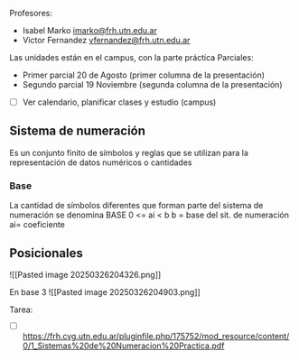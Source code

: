 Profesores:
- Isabel Marko imarko@frh.utn.edu.ar
- Victor Fernandez vfernandez@frh.utn.edu.ar

Las unidades están en el campus, con la parte práctica
 Parciales:
 - Primer parcial 20 de Agosto (primer columna de la presentación)
 - Segundo parcial 19 Noviembre (segunda columna de la presentación)

- [ ] Ver calendario, planificar clases y estudio (campus)
## Sistema de numeración
 Es un conjunto finito de símbolos y reglas que se utilizan para la representación de datos numéricos o cantidades

### Base
La cantidad de símbolos diferentes que forman parte del sistema de numeración se denomina BASE
0 <= ai < b
b = base del sit. de numeración
ai= coeficiente

## Posicionales
![[Pasted image 20250326204326.png]]

En base 3
![[Pasted image 20250326204903.png]]


Tarea:
- [ ] https://frh.cvg.utn.edu.ar/pluginfile.php/175752/mod_resource/content/0/1_Sistemas%20de%20Numeracion%20Practica.pdf




